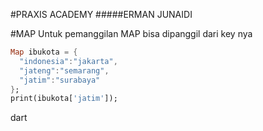 #PRAXIS ACADEMY
#####ERMAN JUNAIDI


#MAP
Untuk pemanggilan MAP bisa dipanggil dari key nya
```dart
Map ibukota = {
  "indonesia":"jakarta",
  "jateng":"semarang",
  "jatim":"surabaya"
};
print(ibukota['jatim']);


```
dart 